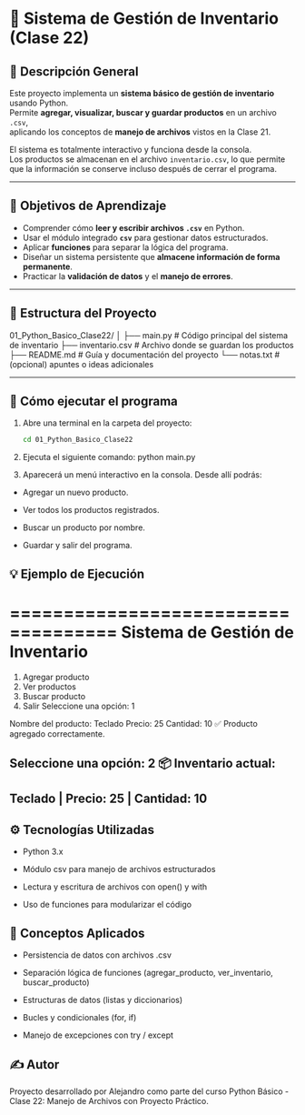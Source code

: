 # 🧾 Sistema de Gestión de Inventario (Clase 22)

## 📘 Descripción General
Este proyecto implementa un **sistema básico de gestión de inventario** usando Python.  
Permite **agregar, visualizar, buscar y guardar productos** en un archivo `.csv`,  
aplicando los conceptos de **manejo de archivos** vistos en la Clase 21.

El sistema es totalmente interactivo y funciona desde la consola.  
Los productos se almacenan en el archivo `inventario.csv`, lo que permite que la información se conserve incluso después de cerrar el programa.

---

## 🎯 Objetivos de Aprendizaje

- Comprender cómo **leer y escribir archivos `.csv`** en Python.  
- Usar el módulo integrado **`csv`** para gestionar datos estructurados.  
- Aplicar **funciones** para separar la lógica del programa.  
- Diseñar un sistema persistente que **almacene información de forma permanente**.  
- Practicar la **validación de datos** y el **manejo de errores**.

---

## 🧩 Estructura del Proyecto


01_Python_Basico_Clase22/
│
├── main.py # Código principal del sistema de inventario
├── inventario.csv # Archivo donde se guardan los productos
├── README.md # Guía y documentación del proyecto
└── notas.txt # (opcional) apuntes o ideas adicionales


---

## 🚀 Cómo ejecutar el programa

1. Abre una terminal en la carpeta del proyecto:
   ```bash
   cd 01_Python_Basico_Clase22

2. Ejecuta el siguiente comando:
python main.py

3. Aparecerá un menú interactivo en la consola.
Desde allí podrás:

- Agregar un nuevo producto.

- Ver todos los productos registrados.

- Buscar un producto por nombre.

- Guardar y salir del programa.

## 💡 Ejemplo de Ejecución

====================================
  Sistema de Gestión de Inventario
====================================
1. Agregar producto
2. Ver productos
3. Buscar producto
4. Salir
Seleccione una opción: 1

Nombre del producto: Teclado
Precio: 25
Cantidad: 10
✅ Producto agregado correctamente.

Seleccione una opción: 2
📦 Inventario actual:
-------------------------
Teclado | Precio: 25 | Cantidad: 10
-------------------------

## ⚙️ Tecnologías Utilizadas

- Python 3.x

- Módulo csv para manejo de archivos estructurados

- Lectura y escritura de archivos con open() y with

- Uso de funciones para modularizar el código

## 🧠 Conceptos Aplicados

- Persistencia de datos con archivos .csv

- Separación lógica de funciones (agregar_producto, ver_inventario, buscar_producto)

- Estructuras de datos (listas y diccionarios)

- Bucles y condicionales (for, if)

- Manejo de excepciones con try / except

## ✍️ Autor

Proyecto desarrollado por Alejandro
como parte del curso Python Básico - Clase 22: Manejo de Archivos con Proyecto Práctico.

